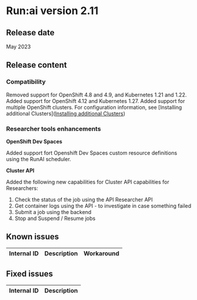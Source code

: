 # Run:ai version 2.11
## Release date

May 2023

## Release content

### Compatibility

Removed support for OpenShift 4.8 and 4.9, and Kubernetes 1.21 and 1.22.
Added support for OpenShift 4.12 and Kubernetes 1.27.
Added support for multiple OpenShift clusters. For configuration information, see [Installing additional Clusters]([Installing additional Clusters](../admin/runai-setup/self-hosted/k8s/additional-clusters.md))

### Researcher tools enhancements

**OpenShift Dev Spaces**

Added support fort Openshift Dev Spaces custom resource definitions using the RunAI scheduler.

**Cluster API**

Added the following new capabilities for Cluster API capabilities for Researchers:

1. Check the status of the job using the API Researcher API
2. Get container logs using the API - to investigate in case something failed
3. Submit a job using the backend
4. Stop and Suspend / Resume jobs

## Known issues

|Internal ID|Description|Workaround|
|-----------|--------------|--------------|

## Fixed issues

|Internal ID|Description|
|-----------|--------------|
